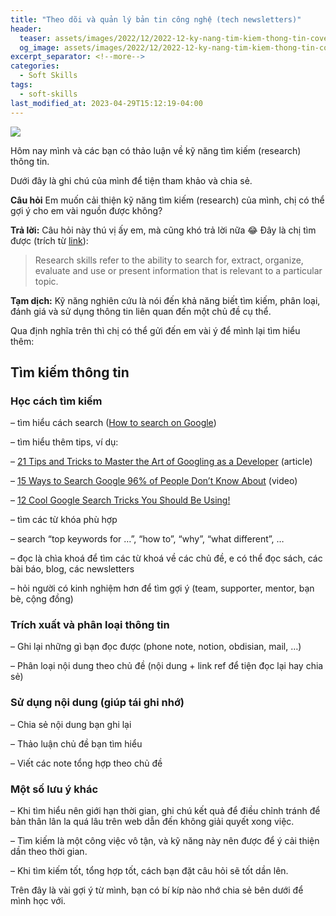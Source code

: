 ```yaml
---
title: "Theo dõi và quản lý bản tin công nghệ (tech newsletters)"
header:
  teaser: assets/images/2022/12/2022-12-ky-nang-tim-kiem-thong-tin-cover.webp
  og_image: assets/images/2022/12/2022-12-ky-nang-tim-kiem-thong-tin-cover.webp
excerpt_separator: <!--more-->
categories:
  - Soft Skills
tags:
  - soft-skills
last_modified_at: 2023-04-29T15:12:19-04:00
---
```


![](assets/images/2022/12/2022-12-ky-nang-tim-kiem-thong-tin-cover.webp)

Hôm nay mình và các bạn có thảo luận về kỹ năng tìm kiếm (research) thông tin.

Dưới đây là ghi chú của mình để tiện tham khảo và chia sẻ.

**Câu hỏi**
Em muốn cải thiện kỹ năng tìm kiếm (research) của mình, chị có thể gợi ý cho em vài nguồn được không?

**Trả lời:**
Câu hỏi này thú vị ấy em, mà cũng khó trả lời nữa 😂
Đây là chị tìm được (trích từ [link](https://www.universityofgalway.ie/academic-skills/readingandresearch/)):

> Research skills refer to the ability to search for, extract, organize, evaluate and use or present information that is relevant to a particular topic.

**Tạm dịch:**
Kỹ năng nghiên cứu là nói đến khả năng biết tìm kiếm, phân loại, đánh giá và sử dụng thông tin liên quan đến một chủ đề cụ thể.

Qua định nghĩa trên thì chị có thể gửi đến em vài ý để mình lại tìm hiểu thêm:

## Tìm kiếm thông tin
### Học cách tìm kiếm
– tìm hiểu cách search ([How to search on Google](https://support.google.com/websearch/#topic=3378866))

– tìm hiểu thêm tips, ví dụ:

   – [21 Tips and Tricks to Master the Art of Googling as a Developer](https://www.makeuseof.com/21-tips-and-tricks-to-master-the-art-of-googling-as-a-developer/) (article)

   – [15 Ways to Search Google 96% of People Don’t Know About](https://www.youtube.com/watch?v=erZ3IyBCXdY) (video)

   – [12 Cool Google Search Tricks You Should Be Using!](https://www.youtube.com/watch?v=7ond5eF7L-I)

– tìm các từ khóa phù hợp

   – search “top keywords for …”, “how to”, “why”, “what different”, …

   – đọc là chìa khoá để tìm các từ khoá về các chủ đề, e có thể đọc sách, các bài báo, blog, các newsletters

   – hỏi người có kinh nghiệm hơn để tìm gợi ý (team, supporter, mentor, bạn bè, cộng đồng)

### Trích xuất và phân loại thông tin
– Ghi lại những gì bạn đọc được (phone note, notion, obdisian, mail, …)

– Phân loại nội dung theo chủ đề (nội dung + link ref để tiện đọc lại hay chia sẻ)

### Sử dụng nội dung (giúp tái ghi nhớ)
– Chia sẻ nội dung bạn ghi lại

– Thảo luận chủ đề bạn tìm hiểu

– Viết các note tổng hợp theo chủ đề

### Một số lưu ý khác
– Khi tìm hiểu nên giới hạn thời gian, ghi chú kết quả để điều chỉnh tránh để bản thân lân la quá lâu trên web dẫn đến không giải quyết xong việc.

– Tìm kiếm là một công việc vô tận, và kỹ năng này nên được để ý cải thiện dần theo thời gian.

– Khi tìm kiếm tốt, tổng hợp tốt, cách bạn đặt câu hỏi sẽ tốt dần lên.

Trên đây là vài gợi ý từ mình, bạn có bí kíp nào nhớ chia sẻ bên dưới để mình học với.